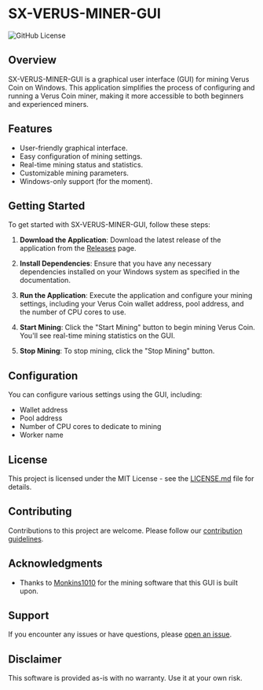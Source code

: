 # SX-VERUS-MINER-GUI

![GitHub License](https://img.shields.io/badge/license-MIT-blue.svg)

## Overview

SX-VERUS-MINER-GUI is a graphical user interface (GUI) for mining Verus Coin on Windows. This application simplifies the process of configuring and running a Verus Coin miner, making it more accessible to both beginners and experienced miners.

## Features

- User-friendly graphical interface.
- Easy configuration of mining settings.
- Real-time mining status and statistics.
- Customizable mining parameters.
- Windows-only support (for the moment).

## Getting Started

To get started with SX-VERUS-MINER-GUI, follow these steps:

1. **Download the Application**: Download the latest release of the application from the [Releases](https://github.com/SwirX/SX-VERUS-MINER-GUI/releases) page.

2. **Install Dependencies**: Ensure that you have any necessary dependencies installed on your Windows system as specified in the documentation.

3. **Run the Application**: Execute the application and configure your mining settings, including your Verus Coin wallet address, pool address, and the number of CPU cores to use.

4. **Start Mining**: Click the "Start Mining" button to begin mining Verus Coin. You'll see real-time mining statistics on the GUI.

5. **Stop Mining**: To stop mining, click the "Stop Mining" button.

## Configuration

You can configure various settings using the GUI, including:

- Wallet address
- Pool address
- Number of CPU cores to dedicate to mining
- Worker name

## License

This project is licensed under the MIT License - see the [LICENSE.md](LICENSE.md) file for details.

## Contributing

Contributions to this project are welcome. Please follow our [contribution guidelines](CONTRIBUTING.md).

## Acknowledgments

- Thanks to [Monkins1010](https://github.com/Monkins1010) for the mining software that this GUI is built upon.

## Support

If you encounter any issues or have questions, please [open an issue](https://github.com/SwirX/SX-VERUS-MINER-GUI/issues).

## Disclaimer

This software is provided as-is with no warranty. Use it at your own risk.